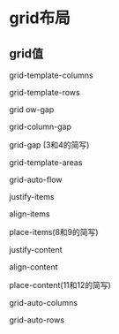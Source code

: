# grid布局

## grid值

grid-template-columns

grid-template-rows

grid ow-gap

grid-column-gap

grid-gap (3和4的简写)

grid-template-areas

grid-auto-flow

justify-items

align-items

place-items(8和9的简写)

justify-content

align-content

place-content(11和12的简写)

grid-auto-columns

grid-auto-rows
